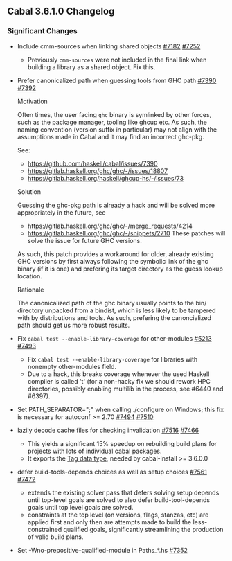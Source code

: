 Cabal 3.6.1.0 Changelog
---

### Significant Changes

- Include cmm-sources when linking shared objects [#7182](https://github.com/haskell/cabal/issues/7182) [#7252](https://github.com/haskell/cabal/pull/7252)

  - Previously `cmm-sources` were not included in the final link when building a library as a shared object. Fix this.

- Prefer canonicalized path when guessing tools from GHC path [#7390](https://github.com/haskell/cabal/issues/7390) [#7392](https://github.com/haskell/cabal/pull/7392)

  Motivation

  Often times, the user facing `ghc` binary is
  symlinked by other forces, such as the package manager,
  tooling like ghcup etc. As such, the naming convention
  (version suffix in particular) may not align with the
  assumptions made in Cabal and it may find an incorrect ghc-pkg.

  See:
    - https://github.com/haskell/cabal/issues/7390
    - https://gitlab.haskell.org/ghc/ghc/-/issues/18807
    - https://gitlab.haskell.org/haskell/ghcup-hs/-/issues/73

  Solution

  Guessing the ghc-pkg path is already a hack and will be solved
  more appropriately in the future, see
    - https://gitlab.haskell.org/ghc/ghc/-/merge_requests/4214
    - https://gitlab.haskell.org/ghc/ghc/-/snippets/2710
  These patches will solve the issue for future GHC versions.

  As such, this patch provides a workaround for
  older, already existing GHC versions by first always
  following the symbolic link of the ghc binary (if it is one)
  and prefering its target directory as the guess lookup
  location.

  Rationale

  The canonicalized path of the ghc binary usually points to the
  bin/ directory unpacked from a bindist, which is less likely to be
  tampered with by distributions and tools. As such, prefering the
  canoncialized path should get us more robust results.

- Fix `cabal test --enable-library-coverage` for other-modules [#5213](https://github.com/haskell/cabal/issues/5213) [#7493](https://github.com/haskell/cabal/pull/7493)

  - Fix `cabal test --enable-library-coverage` for libraries with nonempty other-modules field.
  - Due to a hack, this breaks coverage whenever the used Haskell compiler is called 't' (for a non-hacky fix we should rework HPC directories, possibly enabling multilib in the process, see #6440 and #6397).

- Set PATH_SEPARATOR=";" when calling ./configure on Windows; this fix is necessary for autoconf >= 2.70 [#7494](https://github.com/haskell/cabal/issues/7494) [#7510](https://github.com/haskell/cabal/pull/7510)

- lazily decode cache files for checking invalidation [#7516](https://github.com/haskell/cabal/pull/7516) [#7466](https://github.com/haskell/cabal/issues/7466)
  - This yields a significant 15% speedup on rebuilding build plans for projects with lots of individual cabal packages.
  - It exports the [Tag data type](https://github.com/haskell/cabal/blob/899dd34bc48bbaa43da9a4b2fc354c24fd814d05/Cabal/src/Distribution/Utils/Structured.hs#L67), needed by cabal-install >= 3.6.0.0

- defer build-tools-depends choices as well as setup choices [#7561](https://github.com/haskell/cabal/pull/7561) [#7472](https://github.com/haskell/cabal/issues/7472)
  - extends the existing solver pass that defers solving setup depends until top-level goals are solved to also defer build-tool-depends goals until top level goals are solved.
  - constraints at the top level (on versions, flags, stanzas, etc) are applied first and only then are attempts made to build the less-constrained qualified goals, significantly streamlining the production of valid build plans.

- Set -Wno-prepositive-qualified-module in Paths_*.hs [#7352](https://github.com/haskell/cabal/pull/7352)
